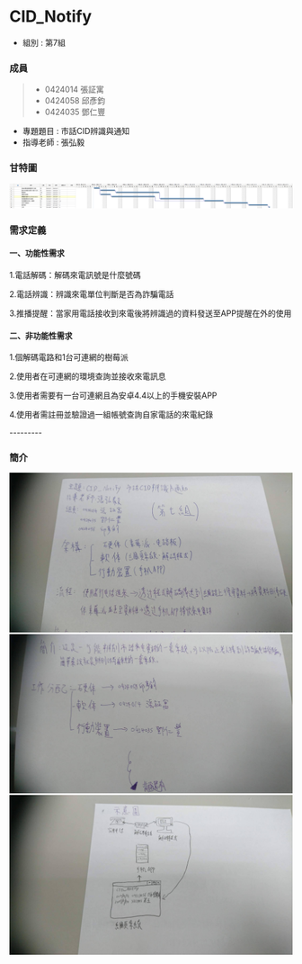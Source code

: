 # CID_Notify 
* 組別 : 第7組
### 成員 
>* 0424014 張証寓
>* 0424058 邱彥鈞
>* 0424035 鄧仁豐

* 專題題目 : 市話CID辨識與通知
* 指導老師 : 張弘毅

<h3>甘特圖</h3>
<img src="CID.png">


<h3>需求定義</h3>
<h4>一、功能性需求</h4>
<p>1.電話解碼：解碼來電訊號是什麼號碼</p>
<p>2.電話辨識：辨識來電單位判斷是否為詐騙電話</p>
<p>3.推播提醒：當家用電話接收到來電後將辨識過的資料發送至APP提醒在外的使用
</p>
<h4>二、非功能性需求</h4>
<p>1.個解碼電路和1台可連網的樹莓派</p>
<p>2.使用者在可連網的環境查詢並接收來電訊息</p>
<p>3.使用者需要有一台可連網且為安卓4.4以上的手機安裝APP</p>
<p>4.使用者需註冊並驗證過一組帳號查詢自家電話的來電紀錄</p>

--------- <br>

### 簡介
<img src="p01.jpg">
<img src="p02.jpg">
<img src="p03.jpg">
